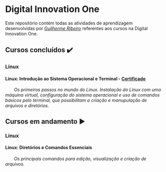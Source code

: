 # Digital Innovation One

Este repositório contém todas as atividades de aprendizagem desenvolvidas por _[Guilherme Ribeiro](https://www.linkedin.com/in/guilhermedasilvaribeiro/)_ referentes aos cursos na Digital Innovation One.

## Cursos concluídos :heavy_check_mark:
### Linux
#### Linux: Introdução ao Sistema Operacional e Terminal - [Certificado](https://drive.google.com/file/d/1Bcy-dhB57K1nnvLAJJaDcbTOB04RZAAi/view?usp=sharing)
&ensp;&ensp;&ensp;&ensp;_Os primeiros passos no mundo do Linux. Instalação do Linux com uma máquina virtual, configuração do sistema operacional e uso de comandos básicos pelo terminal, que possibilitam a criação e manupulação de arquivos e diretórios._

## Cursos em andamento :arrow_forward:
### Linux
#### Linux: Diretórios e Comandos Essenciais
&ensp;&ensp;&ensp;&ensp;_Os principais comandos para edição, visualização e criação de arquivos._
